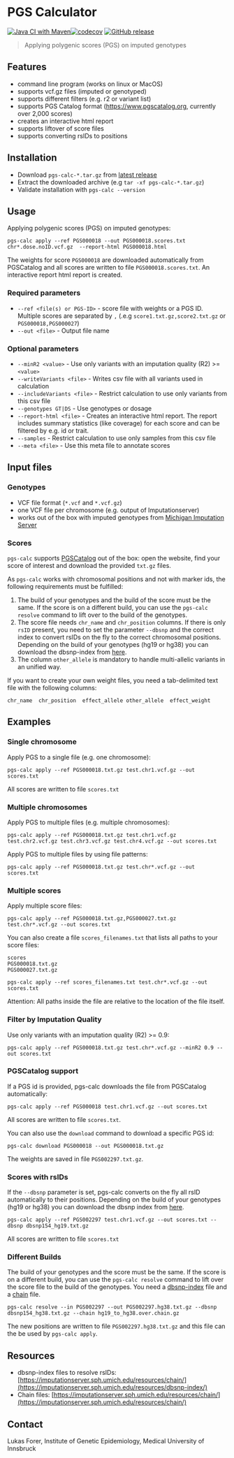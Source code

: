# PGS Calculator

[![Java CI with Maven](https://github.com/lukfor/pgs-calc/actions/workflows/maven.yml/badge.svg)](https://github.com/lukfor/pgs-calc/actions/workflows/maven.yml)[![codecov](https://codecov.io/gh/lukfor/pgs-calc/branch/master/graph/badge.svg)](https://codecov.io/gh/lukfor/pgs-calc)
[![GitHub release](https://img.shields.io/github/release/lukfor/pgs-calc.svg)](https://GitHub.com/lukfor/pgs-calc/releases/)

> Applying polygenic scores (PGS) on imputed genotypes

## Features

- command line program (works on linux or MacOS)
- supports vcf.gz files (imputed or genotyped)
- supports different filters (e.g. r2 or variant list)
- supports PGS Catalog format (https://www.pgscatalog.org, currently over 2,000 scores)
- creates an interactive html report
- supports liftover of score files
- supports converting rsIDs to positions

## Installation

- Download `pgs-calc-*.tar.gz` from [latest release](https://github.com/lukfor/pgs-calc/releases/latest)
- Extract the downloaded archive (e.g `tar -xf pgs-calc-*.tar.gz`)
- Validate installation with `pgs-calc --version`

## Usage

Applying polygenic scores (PGS) on imputed genotypes:

```
pgs-calc apply --ref PGS000018 --out PGS000018.scores.txt chr*.dose.noID.vcf.gz  --report-html PGS000018.html
```

The weights for score `PGS000018` are downloaded automatically from PGSCatalog and all scores are written to file `PGS000018.scores.txt`. An interactive report html report is created.

### Required parameters

- `--ref <file(s) or PGS-ID>` - score file with weights or a PGS ID. Multiple scores are separated by `,` (.e.g `score1.txt.gz,score2.txt.gz` or `PGS000018,PGS000027`)
- `--out <file>` - Output file name

### Optional parameters

- `--minR2 <value>` - Use only variants with an imputation quality (R2) >= `<value>`
- `--writeVariants <file>` - Writes csv file with all variants used in calculation
- `--includeVariants <file>` - Restrict calculation to use only variants from this csv file
- `--genotypes GT|DS` - Use genotypes or dosage
- `--report-html <file>` - Creates an interactive html report. The report includes summary statistics (like coverage) for each score and can be filtered by e.g. id or trait.
- `--samples` - Restrict calculation to use only samples from this csv file
- `--meta <file>` - Use this meta file to annotate scores

## Input files

### Genotypes

- VCF file format (`*.vcf` and `*.vcf.gz`)
- one VCF file per chromosome (e.g. output of Imputationserver)
- works out of the box with imputed genotypes from [Michigan Imputation Server](http://imputationserver.sph.umich.edu)

### Scores

`pgs-calc` supports [PGSCatalog](https://www.pgscatalog.org) out of the box: open the website, find your score of interest and download the provided `txt.gz` files.

As `pgs-calc` works with chromosomal positions and not with marker ids, the following requirements must be fulfilled:

1. The build of your genotypes and the build of the score must be the same. If the score is on a different build, you can use the `pgs-calc resolve` command to lift over to the build of the genotypes.
2. The score file needs `chr_name` and `chr_position` columns. If there is only `rsID` present, you need to set the parameter `--dbsnp` and the correct index to convert rsIDs on the fly to the correct chromosomal positions. Depending on the build of your genotypes (hg19 or hg38) you can download the dbsnp-index from [here](https://imputationserver.sph.umich.edu/resources/dbsnp-index/).
3. The column `other_allele` is mandatory to handle multi-allelic variants in an unified way.

If you want to create your own weight files, you need a tab-delimited text file with the following columns:

```
chr_name  chr_position  effect_allele other_allele  effect_weight
```

## Examples

### Single chromosome

Apply PGS to a single file (e.g. one chromosome):

```
pgs-calc apply --ref PGS000018.txt.gz test.chr1.vcf.gz --out scores.txt
```

All scores are written to file `scores.txt`

### Multiple chromosomes

Apply PGS to multiple files (e.g. multiple chromosomes):

```
pgs-calc apply --ref PGS000018.txt.gz test.chr1.vcf.gz test.chr2.vcf.gz test.chr3.vcf.gz test.chr4.vcf.gz --out scores.txt
```

Apply PGS to multiple files by using file patterns:

```
pgs-calc apply --ref PGS000018.txt.gz test.chr*.vcf.gz --out scores.txt
```

### Multiple scores

Apply multiple score files:

```
pgs-calc apply --ref PGS000018.txt.gz,PGS000027.txt.gz test.chr*.vcf.gz --out scores.txt
```

You can also create a file `scores_filenames.txt` that lists all paths to your score files:

```
scores
PGS000018.txt.gz
PGS000027.txt.gz
```

```
pgs-calc apply --ref scores_filenames.txt test.chr*.vcf.gz --out scores.txt
```

Attention: All paths inside the file are relative to the location of the file itself.

### Filter by Imputation Quality

Use only variants with an imputation quality (R2) >= 0.9:

```
pgs-calc apply --ref PGS000018.txt.gz test.chr*.vcf.gz --minR2 0.9 --out scores.txt
```

### PGSCatalog support

If a PGS id is provided, pgs-calc downloads the file from PGSCatalog automatically:

```
pgs-calc apply --ref PGS000018 test.chr1.vcf.gz --out scores.txt
```

All scores are written to file `scores.txt`.

You can also use the `download` command to download a specific PGS id:

```
pgs-calc download PGS000018 --out PGS000018.txt.gz
```

The weights are saved in file `PGS002297.txt.gz`.

### Scores with rsIDs

If the `--dbsnp` parameter is set, pgs-calc converts on the fly all rsID automatically to their positions. Depending on the build of your genotypes (hg19 or hg38) you can download the dbsnp index from [here](https://imputationserver.sph.umich.edu/resources/dbsnp-index/).

```
pgs-calc apply --ref PGS002297 test.chr1.vcf.gz --out scores.txt --dbsnp dbsnp154_hg19.txt.gz
```

All scores are written to file `scores.txt`

### Different Builds

The build of your genotypes and the score must be the same. If the score is on a different build, you can use the `pgs-calc resolve` command to lift over the score file to the build of the genotypes. You need a [dbsnp-index](https://imputationserver.sph.umich.edu/resources/dbsnp-index/) file and a [chain](https://imputationserver.sph.umich.edu/resources/chain/) file.

```
pgs-calc resolve --in PGS002297 --out PGS002297.hg38.txt.gz --dbsnp dbsnp154_hg38.txt.gz --chain hg19_to_hg38.over.chain.gz
```

The new positions are written to file `PGS002297.hg38.txt.gz` and this file can the be used by `pgs-calc apply`.

## Resources

- dbsnp-index files to resolve rsIDs: [https://imputationserver.sph.umich.edu/resources/chain/](https://imputationserver.sph.umich.edu/resources/dbsnp-index/)
- Chain files: [https://imputationserver.sph.umich.edu/resources/chain/](https://imputationserver.sph.umich.edu/resources/chain/)

## Contact

Lukas Forer, Institute of Genetic Epidemiology, Medical University of Innsbruck
